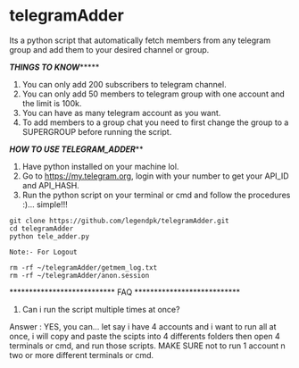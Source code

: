 # telegramAdder
Its a python script that automatically fetch members from any telegram group and add them to your desired channel or group.


*********************THINGS TO KNOW**************************

1. You can only add 200 subscribers to telegram channel.
2. You can only add 50 members to telegram group with one account and the limit is 100k.
3. You can have as many telegram account as you want.
4. To add members to a group chat you need to first change the group to a SUPERGROUP before running the script.



*****************HOW TO USE TELEGRAM_ADDER*******************

1. Have python installed on your machine lol.
2. Go to https://my.telegram.org, login with your number to get your API_ID and API_HASH.
3. Run the python script on your terminal or cmd and follow the procedures :)... simple!!!


```
git clone https://github.com/legendpk/telegramAdder.git
cd telegramAdder
python tele_adder.py

Note:- For Logout

rm -rf ~/telegramAdder/getmem_log.txt
rm -rf ~/telegramAdder/anon.session
```

***************************  FAQ  ***************************

1. Can i run the script multiple times at once?

Answer : YES, you can... let say i have 4 accounts and i want to run all at once, i will copy and paste the scipts into 4 differents folders then open 4 terminals or cmd, and run those scripts. MAKE SURE not to run 1 account n two or more different terminals or cmd.




